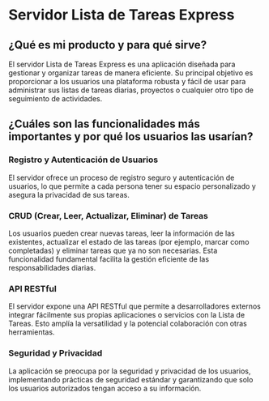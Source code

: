 # Servidor Lista de Tareas Express

## ¿Qué es mi producto y para qué sirve?

El servidor Lista de Tareas Express es una aplicación diseñada para gestionar y organizar tareas de manera eficiente. Su principal objetivo es proporcionar a los usuarios una plataforma robusta y fácil de usar para administrar sus listas de tareas diarias, proyectos o cualquier otro tipo de seguimiento de actividades.

## ¿Cuáles son las funcionalidades más importantes y por qué los usuarios las usarían?

### Registro y Autenticación de Usuarios

El servidor ofrece un proceso de registro seguro y autenticación de usuarios, lo que permite a cada persona tener su espacio personalizado y asegura la privacidad de sus tareas.

### CRUD (Crear, Leer, Actualizar, Eliminar) de Tareas

Los usuarios pueden crear nuevas tareas, leer la información de las existentes, actualizar el estado de las tareas (por ejemplo, marcar como completadas) y eliminar tareas que ya no son necesarias. Esta funcionalidad fundamental facilita la gestión eficiente de las responsabilidades diarias.

### API RESTful

El servidor expone una API RESTful que permite a desarrolladores externos integrar fácilmente sus propias aplicaciones o servicios con la Lista de Tareas. Esto amplía la versatilidad y la potencial colaboración con otras herramientas.

### Seguridad y Privacidad

La aplicación se preocupa por la seguridad y privacidad de los usuarios, implementando prácticas de seguridad estándar y garantizando que solo los usuarios autorizados tengan acceso a su información.

